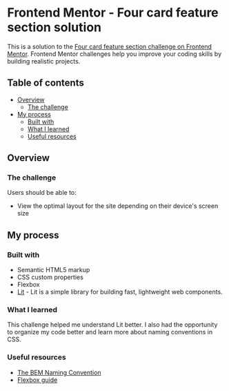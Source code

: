 # Frontend Mentor - Four card feature section solution

This is a solution to the [Four card feature section challenge on Frontend Mentor](https://www.frontendmentor.io/challenges/four-card-feature-section-weK1eFYK). Frontend Mentor challenges help you improve your coding skills by building realistic projects.

## Table of contents

- [Overview](#overview)
  - [The challenge](#the-challenge)
- [My process](#my-process)
  - [Built with](#built-with)
  - [What I learned](#what-i-learned)
  - [Useful resources](#useful-resources)

## Overview

### The challenge

Users should be able to:

- View the optimal layout for the site depending on their device's screen size

## My process

### Built with

- Semantic HTML5 markup
- CSS custom properties
- Flexbox
- [Lit](https://lit.dev/docs/) - Lit is a simple library for building fast, lightweight web components.

### What I learned

This challenge helped me understand Lit better. I also had the opportunity to organize my code better and learn more about naming conventions in CSS.

### Useful resources

- [The BEM Naming Convention](https://www.freecodecamp.org/news/css-naming-conventions-that-will-save-you-hours-of-debugging-35cea737d849/)
- [Flexbox guide](https://css-tricks.com/snippets/css/a-guide-to-flexbox/)
